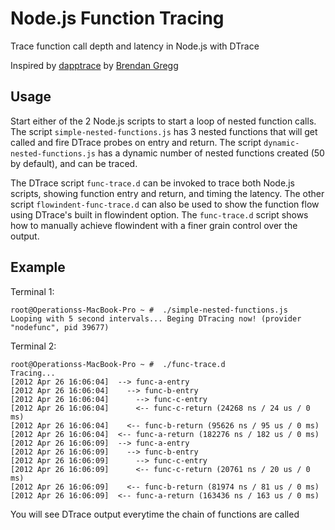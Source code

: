 Node.js Function Tracing
========================

Trace function call depth and latency in Node.js with DTrace

Inspired by [dapptrace][dapptrace] by [Brendan Gregg][brendan]

Usage
-----

Start either of the 2 Node.js scripts to start a loop of nested function calls.
The script `simple-nested-functions.js` has 3 nested functions that will get called
and fire DTrace probes on entry and return.  The script `dynamic-nested-functions.js`
has a dynamic number of nested functions created (50 by default), and can be traced.

The DTrace script `func-trace.d` can be invoked to trace both Node.js scripts, showing
function entry and return, and timing the latency. The other script `flowindent-func-trace.d`
can also be used to show the function flow using DTrace's built in flowindent
option.  The `func-trace.d` script shows how to manually achieve flowindent with a
finer grain control over the output.

Example
-------

Terminal 1:

    root@Operationss-MacBook-Pro ~ #  ./simple-nested-functions.js
    Looping with 5 second intervals... Beging DTracing now! (provider "nodefunc", pid 39677)

Terminal 2:

    root@Operationss-MacBook-Pro ~ #  ./func-trace.d
    Tracing...
    [2012 Apr 26 16:06:04]  --> func-a-entry
    [2012 Apr 26 16:06:04]    --> func-b-entry
    [2012 Apr 26 16:06:04]      --> func-c-entry
    [2012 Apr 26 16:06:04]      <-- func-c-return (24268 ns / 24 us / 0 ms)
    [2012 Apr 26 16:06:04]    <-- func-b-return (95626 ns / 95 us / 0 ms)
    [2012 Apr 26 16:06:04]  <-- func-a-return (182276 ns / 182 us / 0 ms)
    [2012 Apr 26 16:06:09]  --> func-a-entry
    [2012 Apr 26 16:06:09]    --> func-b-entry
    [2012 Apr 26 16:06:09]      --> func-c-entry
    [2012 Apr 26 16:06:09]      <-- func-c-return (20761 ns / 20 us / 0 ms)
    [2012 Apr 26 16:06:09]    <-- func-b-return (81974 ns / 81 us / 0 ms)
    [2012 Apr 26 16:06:09]  <-- func-a-return (163436 ns / 163 us / 0 ms)

You will see DTrace output everytime the chain of functions are called

[dapptrace]: http://www.brendangregg.com/DTrace/dapptrace
"dapptrace"
[brendan]: https://github.com/brendangregg
"Brendan Gregg"
